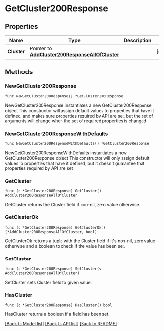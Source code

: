 # GetCluster200Response

## Properties

Name | Type | Description | Notes
------------ | ------------- | ------------- | -------------
**Cluster** | Pointer to [**AddCluster200ResponseAllOfCluster**](AddCluster200ResponseAllOfCluster.md) |  | [optional] 

## Methods

### NewGetCluster200Response

`func NewGetCluster200Response() *GetCluster200Response`

NewGetCluster200Response instantiates a new GetCluster200Response object
This constructor will assign default values to properties that have it defined,
and makes sure properties required by API are set, but the set of arguments
will change when the set of required properties is changed

### NewGetCluster200ResponseWithDefaults

`func NewGetCluster200ResponseWithDefaults() *GetCluster200Response`

NewGetCluster200ResponseWithDefaults instantiates a new GetCluster200Response object
This constructor will only assign default values to properties that have it defined,
but it doesn't guarantee that properties required by API are set

### GetCluster

`func (o *GetCluster200Response) GetCluster() AddCluster200ResponseAllOfCluster`

GetCluster returns the Cluster field if non-nil, zero value otherwise.

### GetClusterOk

`func (o *GetCluster200Response) GetClusterOk() (*AddCluster200ResponseAllOfCluster, bool)`

GetClusterOk returns a tuple with the Cluster field if it's non-nil, zero value otherwise
and a boolean to check if the value has been set.

### SetCluster

`func (o *GetCluster200Response) SetCluster(v AddCluster200ResponseAllOfCluster)`

SetCluster sets Cluster field to given value.

### HasCluster

`func (o *GetCluster200Response) HasCluster() bool`

HasCluster returns a boolean if a field has been set.


[[Back to Model list]](../README.md#documentation-for-models) [[Back to API list]](../README.md#documentation-for-api-endpoints) [[Back to README]](../README.md)


